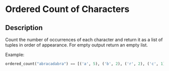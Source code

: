# Ordered Count of Characters

## Description

Count the number of occurrences of each character and return it as a list of tuples in order of appearance. For empty output return an empty list.

Example:

```python
ordered_count("abracadabra") == [('a', 5), ('b', 2), ('r', 2), ('c', 1), ('d', 1)]
```
